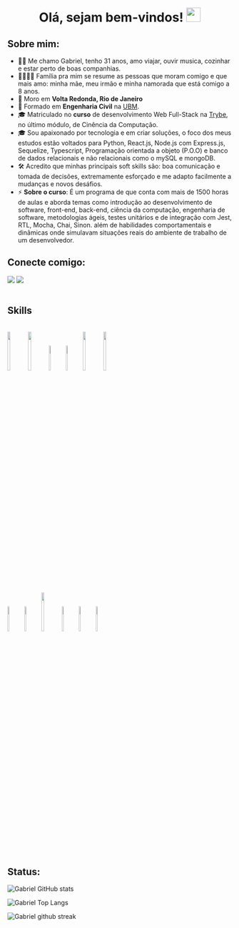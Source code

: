 <h1 align="center">Olá, sejam bem-vindos! <img src="https://media.giphy.com/media/hvRJCLFzcasrR4ia7z/giphy.gif" width="32"></h1>


## Sobre mim:

- 🧑‍💻 Me chamo Gabriel, tenho 31 anos, amo viajar, ouvir musica, cozinhar e estar perto de boas companhias.
- 👨‍👩‍👧‍👦 Família pra mim se resume as pessoas que moram comigo e que mais amo: minha mãe, meu irmão e minha namorada que está comigo a 8 anos.
- 🏡 Moro em **Volta Redonda, Rio de Janeiro**
- 🏢 Formado em **Engenharia Civil** na [UBM](https://www.ubm.br/).
- 🎓 Matriculado no **curso** de desenvolvimento Web Full-Stack na [Trybe](https://www.betrybe.com/), no último módulo, de Cinência da Computação.
- 🎓 Sou apaixonado por tecnologia e em criar soluções, o foco dos meus estudos estão voltados para Python, React.js, Node.js com Express.js, Sequelize, Typescript, Programação orientada a objeto (P.O.O) e banco de dados relacionais e não relacionais como o mySQL e mongoDB.
- 🛠️ Acredito que minhas principais soft skills são: boa comunicação e tomada de decisões, extremamente esforçado e me adapto facilmente a mudanças e novos desáfios. 
- ⚡ **Sobre o curso**: É um programa de que conta com mais de 1500 horas de aulas e aborda temas como introdução ao desenvolvimento de software, front-end, back-end, ciência da computação, engenharia de software, metodologias ágeis, testes unitários e de integração com Jest, RTL, Mocha, Chai, Sinon. além de habilidades comportamentais e dinâmicas onde simulavam situações reais do ambiente de trabalho de um desenvolvedor. 


## Conecte comigo:

<div>      
  <a href="https://www.linkedin.com/in/gabriel-pereira-antunes" target="_blank"><img src="https://img.icons8.com/fluency/48/000000/linkedin.png"            target="_blank"></a>  
  <a href="mailto:gabrielja2antunes@gmail.com"><img src="https://img.icons8.com/fluency/48/000000/apple-mail.png" target="_blank"></a>     
<div>
<br/>
   
 
## Skills
   
<div style="display: inline-block"><br/>
   <img width="15%" src="https://www.vectorlogo.zone/logos/javascript/javascript-ar21.svg">
   <img width="15%" src="https://www.vectorlogo.zone/logos/typescriptlang/typescriptlang-ar21.svg">
   <img width="12%" src="https://www.vectorlogo.zone/logos/reactjs/reactjs-ar21.svg">
   <img width="12%" src="https://www.vectorlogo.zone/logos/mysql/mysql-ar21.svg">
   <img width="15%" src="https://www.vectorlogo.zone/logos/mongodb/mongodb-ar21.svg">
   <img width="15%" src="https://www.vectorlogo.zone/logos/docker/docker-ar21.svg">  
   <img width="12%" src="https://www.vectorlogo.zone/logos/nodejs/nodejs-ar21.svg">
   <img width="12%" src="https://www.vectorlogo.zone/logos/expressjs/expressjs-ar21.svg">
   <img width="15%" src="https://www.vectorlogo.zone/logos/npmjs/npmjs-ar21.svg">
   <img width="12%" src="https://www.vectorlogo.zone/logos/jestjsio/jestjsio-ar21.svg">
   <img width="12%" src="https://www.vectorlogo.zone/logos/mochajs/mochajs-ar21.svg">
   <img width="12%" src="https://www.vectorlogo.zone/logos/chaijs/chaijs-ar21.svg">
<div>
 

 ## Status:
   
![Gabriel GitHub stats](https://github-readme-stats-git-masterrstaa-rickstaa.vercel.app/api?username=Gabrielja2&theme=blue-green)
   
![Gabriel Top Langs](https://github-readme-stats-git-masterrstaa-rickstaa.vercel.app/api/top-langs/?username=Gabrielja2&theme=blue-green)
   
![Gabriel github streak](https://github-readme-streak-stats.herokuapp.com/?user=Gabrielja2&theme=blue-green)
